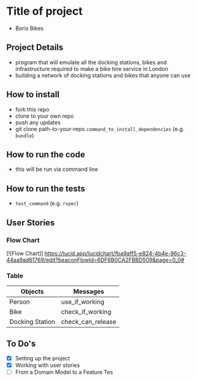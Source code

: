 # Title of project

- Boris Bikes

## Project Details

- program that will emulate all the docking stations, bikes and infrastructure required to make a bike hire service in London
- building a network of docking stations and bikes that anyone can use

## How to install

- fork this repo
- clone to your own repo
- push any updates
- git clone path-to-your-repo
  `command_to_install_dependencies` (e.g. `bundle`)

## How to run the code

- this will be run via command line

## How to run the tests

- `test_command` (e.g. `rspec`)


## User Stories 

### Flow Chart
[![Flow Chart]] https://lucid.app/lucidchart/fba9aff5-e824-4b4e-86c3-44aa9ad61769/edit?beaconFlowId=6DF6B0CA2FBBD509&page=0_0#

### Table
| Objects | Messages |
|---------|----------|
| Person | use_if_working |
| Bike | check_if_working |
| Docking Station | check_can_release |

## To Do's

- [x] Setting up the project
- [x] Working with user stories
- [ ] From a Domain Model to a Feature Tes